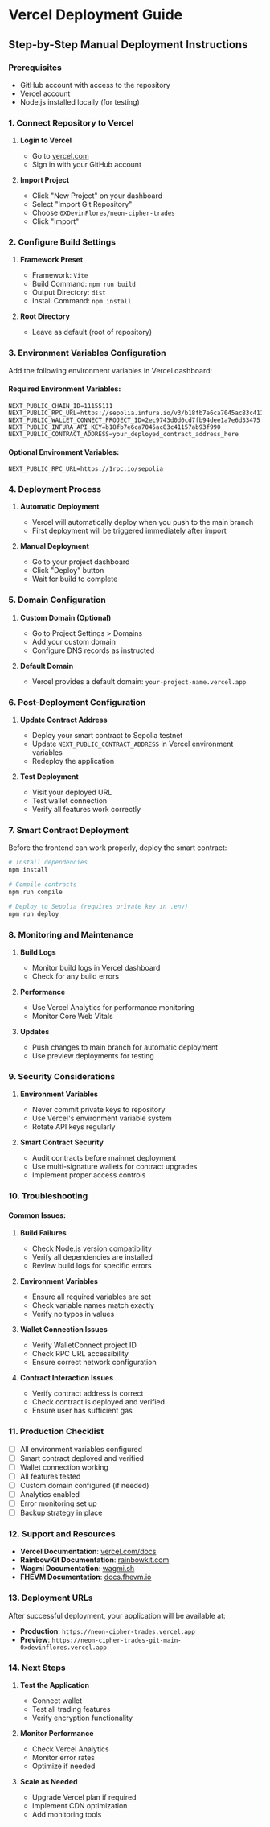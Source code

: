 # Vercel Deployment Guide

## Step-by-Step Manual Deployment Instructions

### Prerequisites
- GitHub account with access to the repository
- Vercel account
- Node.js installed locally (for testing)

### 1. Connect Repository to Vercel

1. **Login to Vercel**
   - Go to [vercel.com](https://vercel.com)
   - Sign in with your GitHub account

2. **Import Project**
   - Click "New Project" on your dashboard
   - Select "Import Git Repository"
   - Choose `0XDevinFlores/neon-cipher-trades`
   - Click "Import"

### 2. Configure Build Settings

1. **Framework Preset**
   - Framework: `Vite`
   - Build Command: `npm run build`
   - Output Directory: `dist`
   - Install Command: `npm install`

2. **Root Directory**
   - Leave as default (root of repository)

### 3. Environment Variables Configuration

Add the following environment variables in Vercel dashboard:

#### Required Environment Variables:
```
NEXT_PUBLIC_CHAIN_ID=11155111
NEXT_PUBLIC_RPC_URL=https://sepolia.infura.io/v3/b18fb7e6ca7045ac83c41157ab93f990
NEXT_PUBLIC_WALLET_CONNECT_PROJECT_ID=2ec9743d0d0cd7fb94dee1a7e6d33475
NEXT_PUBLIC_INFURA_API_KEY=b18fb7e6ca7045ac83c41157ab93f990
NEXT_PUBLIC_CONTRACT_ADDRESS=your_deployed_contract_address_here
```

#### Optional Environment Variables:
```
NEXT_PUBLIC_RPC_URL=https://1rpc.io/sepolia
```

### 4. Deployment Process

1. **Automatic Deployment**
   - Vercel will automatically deploy when you push to the main branch
   - First deployment will be triggered immediately after import

2. **Manual Deployment**
   - Go to your project dashboard
   - Click "Deploy" button
   - Wait for build to complete

### 5. Domain Configuration

1. **Custom Domain (Optional)**
   - Go to Project Settings > Domains
   - Add your custom domain
   - Configure DNS records as instructed

2. **Default Domain**
   - Vercel provides a default domain: `your-project-name.vercel.app`

### 6. Post-Deployment Configuration

1. **Update Contract Address**
   - Deploy your smart contract to Sepolia testnet
   - Update `NEXT_PUBLIC_CONTRACT_ADDRESS` in Vercel environment variables
   - Redeploy the application

2. **Test Deployment**
   - Visit your deployed URL
   - Test wallet connection
   - Verify all features work correctly

### 7. Smart Contract Deployment

Before the frontend can work properly, deploy the smart contract:

```bash
# Install dependencies
npm install

# Compile contracts
npm run compile

# Deploy to Sepolia (requires private key in .env)
npm run deploy
```

### 8. Monitoring and Maintenance

1. **Build Logs**
   - Monitor build logs in Vercel dashboard
   - Check for any build errors

2. **Performance**
   - Use Vercel Analytics for performance monitoring
   - Monitor Core Web Vitals

3. **Updates**
   - Push changes to main branch for automatic deployment
   - Use preview deployments for testing

### 9. Security Considerations

1. **Environment Variables**
   - Never commit private keys to repository
   - Use Vercel's environment variable system
   - Rotate API keys regularly

2. **Smart Contract Security**
   - Audit contracts before mainnet deployment
   - Use multi-signature wallets for contract upgrades
   - Implement proper access controls

### 10. Troubleshooting

#### Common Issues:

1. **Build Failures**
   - Check Node.js version compatibility
   - Verify all dependencies are installed
   - Review build logs for specific errors

2. **Environment Variables**
   - Ensure all required variables are set
   - Check variable names match exactly
   - Verify no typos in values

3. **Wallet Connection Issues**
   - Verify WalletConnect project ID
   - Check RPC URL accessibility
   - Ensure correct network configuration

4. **Contract Interaction Issues**
   - Verify contract address is correct
   - Check contract is deployed and verified
   - Ensure user has sufficient gas

### 11. Production Checklist

- [ ] All environment variables configured
- [ ] Smart contract deployed and verified
- [ ] Wallet connection working
- [ ] All features tested
- [ ] Custom domain configured (if needed)
- [ ] Analytics enabled
- [ ] Error monitoring set up
- [ ] Backup strategy in place

### 12. Support and Resources

- **Vercel Documentation**: [vercel.com/docs](https://vercel.com/docs)
- **RainbowKit Documentation**: [rainbowkit.com](https://rainbowkit.com)
- **Wagmi Documentation**: [wagmi.sh](https://wagmi.sh)
- **FHEVM Documentation**: [docs.fhevm.io](https://docs.fhevm.io)

### 13. Deployment URLs

After successful deployment, your application will be available at:
- **Production**: `https://neon-cipher-trades.vercel.app`
- **Preview**: `https://neon-cipher-trades-git-main-0xdevinflores.vercel.app`

### 14. Next Steps

1. **Test the Application**
   - Connect wallet
   - Test all trading features
   - Verify encryption functionality

2. **Monitor Performance**
   - Check Vercel Analytics
   - Monitor error rates
   - Optimize if needed

3. **Scale as Needed**
   - Upgrade Vercel plan if required
   - Implement CDN optimization
   - Add monitoring tools
